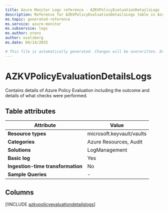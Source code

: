 ```yaml
---
title: Azure Monitor Logs reference - AZKVPolicyEvaluationDetailsLogs
description: Reference for AZKVPolicyEvaluationDetailsLogs table in Azure Monitor Logs.
ms.topic: generated-reference
ms.service: azure-monitor
ms.subservice: logs
ms.author: orens
author: osalzberg
ms.date: 04/14/2025

# This file is automatically generated. Changes will be overwritten. Do not change this file directly.
---
```


# AZKVPolicyEvaluationDetailsLogs

Contains details of Azure Policy Evaluation including the outcome and details of what checks were performed.


## Table attributes

|Attribute|Value|
|---|---|
|**Resource types**|microsoft.keyvault/vaults|
|**Categories**|Azure Resources, Audit|
|**Solutions**| LogManagement|
|**Basic log**|Yes|
|**Ingestion-time transformation**|No|
|**Sample Queries**|-|



## Columns
  
[!INCLUDE [azkvpolicyevaluationdetailslogs](~/reusable-content/ce-skilling/azure/includes/azure-monitor/reference/tables/azkvpolicyevaluationdetailslogs-include.md)]
